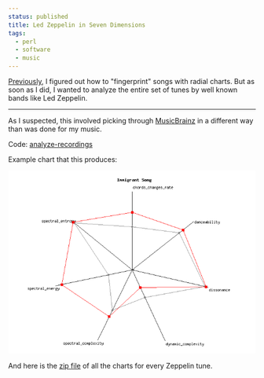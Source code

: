 ```yaml
---                                                                                                                                                                          
status: published
title: Led Zeppelin in Seven Dimensions
tags:
  - perl
  - software
  - music
---
```


[Previously](https://ology.github.io/2022/01/20/musical-fingerprints-with-radial-bar-charts/), I figured out how to "fingerprint" songs with radial charts.  But as soon as I did, I wanted to analyze the entire set of tunes by well known bands like Led Zeppelin.

---

As I suspected, this involved picking through [MusicBrainz](https://musicbrainz.org/) in a different way than was done for my music.

Code: [analyze-recordings](https://github.com/ology/Music/blob/master/analyze-recordings)

Example chart that this produces:

![Immigrant Song](Immigrant-Song.png)

And here is the [zip file](Led-Zeppelin-Charts.zip) of all the charts for every Zeppelin tune.